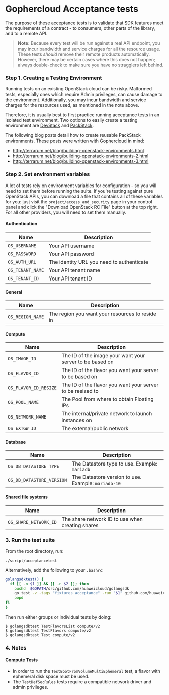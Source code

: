 # Gophercloud Acceptance tests

The purpose of these acceptance tests is to validate that SDK features meet
the requirements of a contract - to consumers, other parts of the library, and
to a remote API.

> **Note:** Because every test will be run against a real API endpoint, you
> may incur bandwidth and service charges for all the resource usage. These
> tests *should* remove their remote products automatically. However, there may
> be certain cases where this does not happen; always double-check to make sure
> you have no stragglers left behind.

### Step 1. Creating a Testing Environment

Running tests on an existing OpenStack cloud can be risky. Malformed tests,
especially ones which require Admin privileges, can cause damage to the
environment. Additionally, you may incur bandwidth and service charges for
the resources used, as mentioned in the note above.

Therefore, it is usually best to first practice running acceptance tests in
an isolated test environment. Two options to easily create a testing
environment are [DevStack](https://docs.openstack.org/devstack/latest/)
and [PackStack](https://www.rdoproject.org/install/packstack/).

The following blog posts detail how to create reusable PackStack environments.
These posts were written with Gophercloud in mind:

* http://terrarum.net/blog/building-openstack-environments.html
* http://terrarum.net/blog/building-openstack-environments-2.html
* http://terrarum.net/blog/building-openstack-environments-3.html

### Step 2. Set environment variables

A lot of tests rely on environment variables for configuration - so you will need
to set them before running the suite. If you're testing against pure OpenStack APIs,
you can download a file that contains all of these variables for you: just visit
the `project/access_and_security` page in your control panel and click the "Download
OpenStack RC File" button at the top right. For all other providers, you will need
to set them manually.

#### Authentication

|Name|Description|
|---|---|
|`OS_USERNAME`|Your API username|
|`OS_PASSWORD`|Your API password|
|`OS_AUTH_URL`|The identity URL you need to authenticate|
|`OS_TENANT_NAME`|Your API tenant name|
|`OS_TENANT_ID`|Your API tenant ID|

#### General

|Name|Description|
|---|---|
|`OS_REGION_NAME`|The region you want your resources to reside in|

#### Compute

|Name|Description|
|---|---|
|`OS_IMAGE_ID`|The ID of the image your want your server to be based on|
|`OS_FLAVOR_ID`|The ID of the flavor you want your server to be based on|
|`OS_FLAVOR_ID_RESIZE`|The ID of the flavor you want your server to be resized to|
|`OS_POOL_NAME`|The Pool from where to obtain Floating IPs|
|`OS_NETWORK_NAME`|The internal/private network to launch instances on|
|`OS_EXTGW_ID`|The external/public network|

#### Database

|Name|Description|
|---|---|
|`OS_DB_DATASTORE_TYPE`|The Datastore type to use. Example: `mariadb`|
|`OS_DB_DATASTORE_VERSION`|The Datastore version to use. Example: `mariadb-10`|

#### Shared file systems
|Name|Description|
|---|---|
|`OS_SHARE_NETWORK_ID`| The share network ID to use when creating shares|

### 3. Run the test suite

From the root directory, run:

```
./script/acceptancetest
```

Alternatively, add the following to your `.bashrc`:

```bash
golangsdktest() {
  if [[ -n $1 ]] && [[ -n $2 ]]; then
    pushd  $GOPATH/src/github.com/huaweicloud/golangsdk
    go test -v -tags "fixtures acceptance" -run "$1" github.com/huaweicloud/golangsdk/acceptance/openstack/$2 | tee ~/golangsdk.log
    popd
fi
}
```

Then run either groups or individual tests by doing:

```shell
$ golangsdktest TestFlavorsList compute/v2
$ golangsdktest TestFlavors compute/v2
$ golangsdktest Test compute/v2
```

### 4. Notes

#### Compute Tests

* In order to run the `TestBootFromVolumeMultiEphemeral` test, a flavor with ephemeral disk space must be used.
* The `TestDefSecRules` tests require a compatible network driver and admin privileges.
